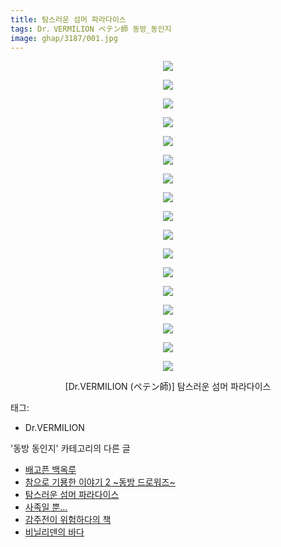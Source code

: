 ```yaml
---
title: 탐스러운 섬머 파라다이스
tags: Dr．VERMILION ペテン師 동방_동인지
image: ghap/3187/001.jpg
---
```

<div class="article">
<p style="text-align: center; clear: none; float: none;"><img src="{{ site.nasurl }}/ghap/3187/001.jpg"/></p>
<p style="text-align: center; clear: none; float: none;"><img src="{{ site.nasurl }}/ghap/3187/002.jpg"/></p>
<p style="text-align: center; clear: none; float: none;"><img src="{{ site.nasurl }}/ghap/3187/003.jpg"/></p>
<p style="text-align: center; clear: none; float: none;"><img src="{{ site.nasurl }}/ghap/3187/004.jpg"/></p>
<p style="text-align: center; clear: none; float: none;"><img src="{{ site.nasurl }}/ghap/3187/005.jpg"/></p>
<p style="text-align: center; clear: none; float: none;"><img src="{{ site.nasurl }}/ghap/3187/006.jpg"/></p>
<p style="text-align: center; clear: none; float: none;"><img src="{{ site.nasurl }}/ghap/3187/007.jpg"/></p>
<p style="text-align: center; clear: none; float: none;"><img src="{{ site.nasurl }}/ghap/3187/008.jpg"/></p>
<p style="text-align: center; clear: none; float: none;"><img src="{{ site.nasurl }}/ghap/3187/009.jpg"/></p>
<p style="text-align: center; clear: none; float: none;"><img src="{{ site.nasurl }}/ghap/3187/010.jpg"/></p>
<p style="text-align: center; clear: none; float: none;"><img src="{{ site.nasurl }}/ghap/3187/011.jpg"/></p>
<p style="text-align: center; clear: none; float: none;"><img src="{{ site.nasurl }}/ghap/3187/012.jpg"/></p>
<p style="text-align: center; clear: none; float: none;"><img src="{{ site.nasurl }}/ghap/3187/013.jpg"/></p>
<p style="text-align: center; clear: none; float: none;"><img src="{{ site.nasurl }}/ghap/3187/014.jpg"/></p>
<p style="text-align: center; clear: none; float: none;"><img src="{{ site.nasurl }}/ghap/3187/015.jpg"/></p>
<p style="text-align: center; clear: none; float: none;"><img src="{{ site.nasurl }}/ghap/3187/016.jpg"/></p>
<p style="text-align: center; clear: none; float: none;"><img src="{{ site.nasurl }}/ghap/3187/017.jpg"/></p>
<p style="text-align: center; clear: none; float: none;">[Dr.VERMILION (ペテン師)] 탐스러운 섬머 파라다이스</p>
</div><div class="tagTrail">
<p>태그: </p>
<ul>
<li>Dr.VERMILION</li>
</ul>
</div><div class="another">
<p>'동방 동인지' 카테고리의 다른 글</p>
<ul>
<li><a href="/2017-04-19-ghap_3189">배고픈 백옥루</a></li>
<li><a href="/2017-04-19-ghap_3188">참으로 기묭한 이야기 2 ~동방 드로워즈~</a></li>
<li><a href="/2017-04-19-ghap_3187">탐스러운 섬머 파라다이스</a></li>
<li><a href="/2017-04-19-ghap_3186">사족일 뿐...</a></li>
<li><a href="/2017-04-19-ghap_3185">감주전이 위험하다의 책</a></li>
<li><a href="/2017-04-19-ghap_3184">비닐리덴의 바다</a></li>
</ul>
</div><div class="cb_module cb_fluid">
<div class="cb_wrt cb_profile">
</div><!-- commentList close -->
</div>